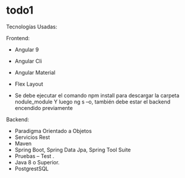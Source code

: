# todo1
Tecnologías Usadas:

Frontend:
-	Angular 9
-	Angular Cli
-	Angular Material
-	Flex Layout

- Se debe ejecutar el comando npm install para descargar la carpeta nodule_module
Y luego ng s –o, también debe estar el backend encendido previamente

Backend:
-	Paradigma Orientado a Objetos
-	Servicios Rest 
-	Maven
-	Spring Boot, Spring Data Jpa, Spring Tool Suite
-	Pruebas – Test .
-	Java 8 o Superior.
-	PostgrestSQL


